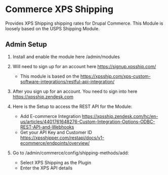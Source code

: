 # Commerce XPS Shipping

Provides XPS Shipping shipping rates for Drupal Commerce. This Module is loosely based on the USPS Shipping Module.

## Admin Setup

1. Install and enable the module here /admin/modules

2. Will need to sign up for an account here https://signup.xpsship.com/

   - This module is based on the https://xpsship.com/xps-custom-software-integrations/restful-api-integration/

3. After you sign up for an account. You need to sign into here https://xpsship.zendesk.com

4. Here is the Setup to access the REST API for the Module:

   - Add E-commerce Integration https://xpsship.zendesk.com/hc/en-us/articles/4401761648276-Custom-Integration-Options-ODBC-REST-API-and-Webhooks
   - Get your API Key and Customer ID https://xpsshipper.com/restapi/docs/v1-ecommerce/endpoints/overview/

5. Go to /admin/commerce/config/shipping-methods/add:
   - Select XPS Shipping as the Plugin
   - Enter the XPS API details
